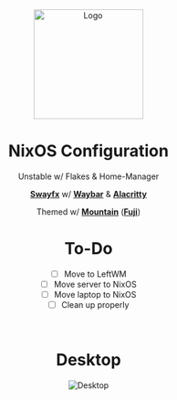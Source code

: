 <div align = center>

<img src="https://github.com/pagusupu/nixos/blob/main/things/images/nixos-logo-alt.png" width="192" height="192" alt="Logo">

# NixOS Configuration 

Unstable w/ Flakes & Home-Manager

**[Swayfx]** w/ **[Waybar]** & **[Alacritty]**

Themed w/ **[Mountain]** (**[Fuji]**)
<br>

# To-Do

- [ ] Move to LeftWM
- [ ] Move server to NixOS
- [ ] Move laptop to NixOS
- [ ] Clean up properly

<br>

# Desktop

<img src="https://github.com/pagusupu/nixos/blob/main/things/images/desktop.png" alt="Desktop">

<!----------------------------------------------------------------------------->

[Swayfx]: https://github.com/WillPower3309/swayfx
[Waybar]: https://github.com/Alexays/Waybar
[Alacritty]: https://github.com/alacritty/alacritty
[Mountain]: https://github.com/mountain-theme/Mountain
[Fuji]: https://github.com/mountain-theme/Mountain/blob/master/docs/fuji.org